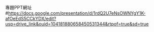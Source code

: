 專題PPT網址
#https://docs.google.com/presentation/d/1rdQ2U7eNsOWNYgY1K-afOeEdS5CCkYDX/edit?usp=drive_link&ouid=104181880658450531344&rtpof=true&sd=true
